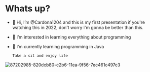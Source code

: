 # Whats up?

- 👋 Hi, I’m @Cardona1204 and this is my first presentation if you're watching this in 2022, don't worry I'm gonna be better than this.
- 👀 I’m interested in learning everything about programming                                                                                          
- 🌱 I’m currently learning programming in Java

      Take a sit and enjoy life
  
![87202985-820dcb80-c2b6-11ea-9f56-7ec461c497c3](https://github.com/Cardona1204/Cardona1204/assets/107329770/a8df5cd5-eb32-45f0-97b7-a21120127183)


<!---
Cardona1204/Cardona1204 is a ✨ special ✨ repository because its `README.md` (this file) appears on your GitHub profile.
You can click the Preview link to take a look at your changes.
--->
